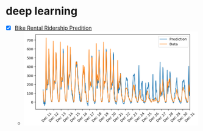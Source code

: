 # deep learning

- [x] [Bike Rental Ridership Predition](https://github.com/ZhangShiqiu1993/deep_learning/tree/master/bike_rental_ridership)
  * ![prediction](https://github.com/ZhangShiqiu1993/deep_learning/blob/master/bike_rental_ridership/prediction.png?raw=true)
